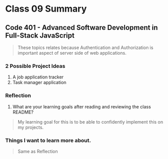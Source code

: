 # Class 09 Summary
## Code 401 - Advanced Software Development in Full-Stack JavaScript

> These topics relates because Authentication and Authorization is important aspect of server side of web applications.

### 2 Possible Project Ideas
1. A job application tracker
2. Task manager application

### Reflection
1. What are your learning goals after reading and reviewing the class README?
> My learning goal for this is to be able to confidently implement this on my projects.

### Things I want to learn more about.
> Same as Reflection
